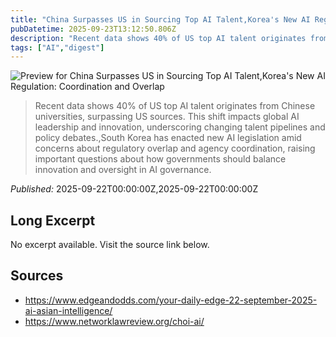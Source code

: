 ```yaml
---
title: "China Surpasses US in Sourcing Top AI Talent,Korea's New AI Regulation: Coordination and Overlap"
pubDatetime: 2025-09-23T13:12:50.806Z
description: "Recent data shows 40% of US top AI talent originates from Chinese universities, surpassing US sources. This shift impacts global AI leadersh"
tags: ["AI","digest"]
---
```


![Preview for China Surpasses US in Sourcing Top AI Talent,Korea's New AI Regulation: Coordination and Overlap](https://s.wordpress.com/mshots/v1/https%3A%2F%2Fwww.edgeandodds.com%2Fyour-daily-edge-22-september-2025-ai-asian-intelligence%2F?w=1200,https://s.wordpress.com/mshots/v1/https%3A%2F%2Fwww.networklawreview.org%2Fchoi-ai%2F?w=1200)

> Recent data shows 40% of US top AI talent originates from Chinese universities, surpassing US sources. This shift impacts global AI leadership and innovation, underscoring changing talent pipelines and policy debates.,South Korea has enacted new AI legislation amid concerns about regulatory overlap and agency coordination, raising important questions about how governments should balance innovation and oversight in AI governance.

*Published:* 2025-09-22T00:00:00Z,2025-09-22T00:00:00Z



## Long Excerpt
No excerpt available. Visit the source link below.

## Sources
- https://www.edgeandodds.com/your-daily-edge-22-september-2025-ai-asian-intelligence/
- https://www.networklawreview.org/choi-ai/
